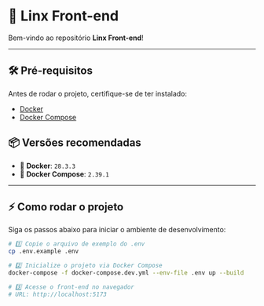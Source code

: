 # 🚀 Linx Front-end

Bem-vindo ao repositório **Linx Front-end**!

---

## 🛠️ Pré-requisitos

Antes de rodar o projeto, certifique-se de ter instalado:

- [Docker](https://www.docker.com/get-started)
- [Docker Compose](https://docs.docker.com/compose/install/)

## 📦 Versões recomendadas

- 🐳 **Docker**: `28.3.3`
- 🐳 **Docker Compose**: `2.39.1`

---

## ⚡ Como rodar o projeto

Siga os passos abaixo para iniciar o ambiente de desenvolvimento:

```bash
# 1️⃣ Copie o arquivo de exemplo do .env
cp .env.example .env

# 2️⃣ Inicialize o projeto via Docker Compose
docker-compose -f docker-compose.dev.yml --env-file .env up --build

# 3️⃣ Acesse o front-end no navegador
# URL: http://localhost:5173
